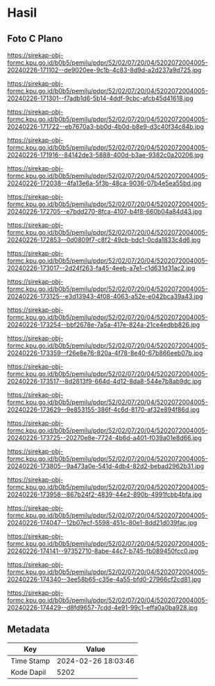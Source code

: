 # Hasil

## Foto C Plano

https://sirekap-obj-formc.kpu.go.id/b0b5/pemilu/pdpr/52/02/07/20/04/5202072004005-20240226-171102--de9020ee-9c1b-4c83-8d9d-a2d237a9d725.jpg

https://sirekap-obj-formc.kpu.go.id/b0b5/pemilu/pdpr/52/02/07/20/04/5202072004005-20240226-171301--f7adb1d6-5b14-4ddf-9cbc-afcb45d41618.jpg

https://sirekap-obj-formc.kpu.go.id/b0b5/pemilu/pdpr/52/02/07/20/04/5202072004005-20240226-171722--eb7670a3-bb0d-4b0d-b8e9-d3c40f34c84b.jpg

https://sirekap-obj-formc.kpu.go.id/b0b5/pemilu/pdpr/52/02/07/20/04/5202072004005-20240226-171916--84142de3-5888-400d-b3ae-9382c0a20206.jpg

https://sirekap-obj-formc.kpu.go.id/b0b5/pemilu/pdpr/52/02/07/20/04/5202072004005-20240226-172038--4fa13e6a-5f3b-48ca-9036-07b4e5ea55bd.jpg

https://sirekap-obj-formc.kpu.go.id/b0b5/pemilu/pdpr/52/02/07/20/04/5202072004005-20240226-172705--e7bdd270-8fca-4107-b4f8-660b04a84d43.jpg

https://sirekap-obj-formc.kpu.go.id/b0b5/pemilu/pdpr/52/02/07/20/04/5202072004005-20240226-172853--0d0809f7-c8f2-49cb-bdc1-0cda1833c4d6.jpg

https://sirekap-obj-formc.kpu.go.id/b0b5/pemilu/pdpr/52/02/07/20/04/5202072004005-20240226-173017--2d24f263-fa45-4eeb-a7e1-c1d631d31ac2.jpg

https://sirekap-obj-formc.kpu.go.id/b0b5/pemilu/pdpr/52/02/07/20/04/5202072004005-20240226-173125--e3d13943-4f08-4063-a52e-e042bca39a43.jpg

https://sirekap-obj-formc.kpu.go.id/b0b5/pemilu/pdpr/52/02/07/20/04/5202072004005-20240226-173254--bbf2678e-7a5a-417e-824a-21ce4edbb826.jpg

https://sirekap-obj-formc.kpu.go.id/b0b5/pemilu/pdpr/52/02/07/20/04/5202072004005-20240226-173359--f26e8e76-820a-4f78-8e40-67b866eeb07b.jpg

https://sirekap-obj-formc.kpu.go.id/b0b5/pemilu/pdpr/52/02/07/20/04/5202072004005-20240226-173517--8d2613f9-664d-4d12-8da8-544e7b8ab9dc.jpg

https://sirekap-obj-formc.kpu.go.id/b0b5/pemilu/pdpr/52/02/07/20/04/5202072004005-20240226-173629--9e853155-386f-4c6d-8170-af32e894f86d.jpg

https://sirekap-obj-formc.kpu.go.id/b0b5/pemilu/pdpr/52/02/07/20/04/5202072004005-20240226-173725--20270e8e-7724-4b6d-a401-f039a01e8d66.jpg

https://sirekap-obj-formc.kpu.go.id/b0b5/pemilu/pdpr/52/02/07/20/04/5202072004005-20240226-173805--9a473a0e-541d-4db4-82d2-bebad2962b31.jpg

https://sirekap-obj-formc.kpu.go.id/b0b5/pemilu/pdpr/52/02/07/20/04/5202072004005-20240226-173958--867b24f2-4839-44e2-890b-4991fcbb4bfa.jpg

https://sirekap-obj-formc.kpu.go.id/b0b5/pemilu/pdpr/52/02/07/20/04/5202072004005-20240226-174047--12b07ecf-5598-451c-80e1-8dd21d039fac.jpg

https://sirekap-obj-formc.kpu.go.id/b0b5/pemilu/pdpr/52/02/07/20/04/5202072004005-20240226-174141--97352710-8abe-44c7-b745-fb089450fcc0.jpg

https://sirekap-obj-formc.kpu.go.id/b0b5/pemilu/pdpr/52/02/07/20/04/5202072004005-20240226-174340--3ee58b65-c35e-4a55-bfd0-27966cf2cd81.jpg

https://sirekap-obj-formc.kpu.go.id/b0b5/pemilu/pdpr/52/02/07/20/04/5202072004005-20240226-174429--d8fd9657-7cdd-4e91-99c1-effa0a0ba928.jpg


## Metadata

| Key        | Value               |
| ---------- | ------------------- |
| Time Stamp | 2024-02-26 18:03:46 |
| Kode Dapil | 5202                |



